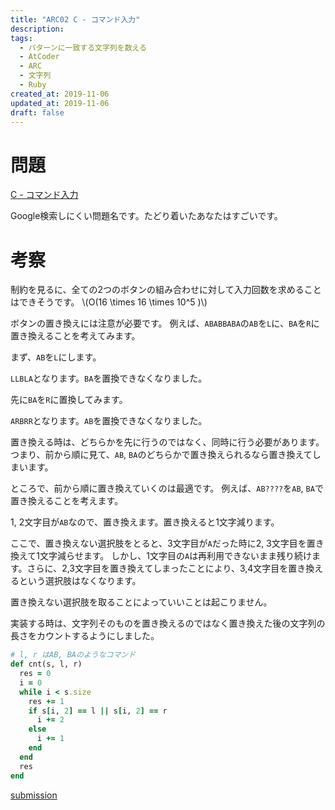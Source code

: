 ```yaml
---
title: "ARC02 C - コマンド入力"
description:
tags:
  - パターンに一致する文字列を数える
  - AtCoder
  - ARC
  - 文字列
  - Ruby
created_at: 2019-11-06
updated_at: 2019-11-06
draft: false
---
```


# 問題
[C - コマンド入力](https://atcoder.jp/contests/arc002/tasks/arc002_3)

Google検索しにくい問題名です。たどり着いたあなたはすごいです。

# 考察
制約を見るに、全ての2つのボタンの組み合わせに対して入力回数を求めることはできそうです。
\\(O(16 \times 16 \times 10^5 )\\)

ボタンの置き換えには注意が必要です。
例えば、`ABABBABA`の`AB`を`L`に、`BA`を`R`に置き換えることを考えてみます。

まず、`AB`を`L`にします。

`LLBLA`となります。`BA`を置換できなくなりました。

先に`BA`を`R`に置換してみます。

`ARBRR`となります。`AB`を置換できなくなりました。

置き換える時は、どちらかを先に行うのではなく、同時に行う必要があります。
つまり、前から順に見て、`AB`, `BA`のどちらかで置き換えられるなら置き換えてしまいます。

ところで、前から順に置き換えていくのは最適です。
例えば、`AB????`を`AB`, `BA`で置き換えることを考えます。

1, 2文字目が`AB`なので、置き換えます。置き換えると1文字減ります。

ここで、置き換えない選択肢をとると、3文字目が`A`だった時に2, 3文字目を置き換えて1文字減らせます。
しかし、1文字目の`A`は再利用できないまま残り続けます。さらに、2,3文字目を置き換えてしまったことにより、3,4文字目を置き換えるという選択肢はなくなります。

置き換えない選択肢を取ることによっていいことは起こりません。


実装する時は、文字列そのものを置き換えるのではなく置き換えた後の文字列の長さをカウントするようにしました。


```ruby
# l, r はAB, BAのようなコマンド
def cnt(s, l, r)
  res = 0
  i = 0
  while i < s.size
    res += 1
    if s[i, 2] == l || s[i, 2] == r
      i += 2
    else
      i += 1
    end
  end
  res
end
```

[submission](https://atcoder.jp/contests/arc002/submissions/8303412)



